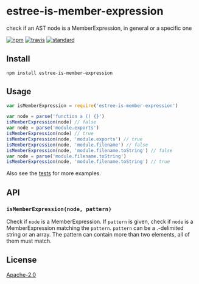 # estree-is-member-expression

check if an AST node is a MemberExpression, in general or a specific one

[![npm][npm-image]][npm-url]
[![travis][travis-image]][travis-url]
[![standard][standard-image]][standard-url]

[npm-image]: https://img.shields.io/npm/v/estree-is-member-expression.svg?style=flat-square
[npm-url]: https://www.npmjs.com/package/estree-is-member-expression
[travis-image]: https://img.shields.io/travis/goto-bus-stop/estree-is-member-expression.svg?style=flat-square
[travis-url]: https://travis-ci.org/goto-bus-stop/estree-is-member-expression
[standard-image]: https://img.shields.io/badge/code%20style-standard-brightgreen.svg?style=flat-square
[standard-url]: http://npm.im/standard

## Install

```
npm install estree-is-member-expression
```

## Usage

```js
var isMemberExpression = require('estree-is-member-expression')

var node = parse('function a () {}')
isMemberExpression(node) // false
var node = parse('module.exports')
isMemberExpression(node) // true
isMemberExpression(node, 'module.exports') // true
isMemberExpression(node, 'module.filename') // false
isMemberExpression(node, 'module.filename.toString') // false
var node = parse('module.filename.toString')
isMemberExpression(node, 'module.filename.toString') // true
```

Also see the [tests](./test.js) for more examples.

## API

### `isMemberExpression(node, pattern)`

Check if `node` is a MemberExpression.
If `pattern` is given, check if `node` is a MemberExpression matching the `pattern`.
`pattern` can be a .-delimited string or an array. The pattern can contain more than two elements, all of them must match.

## License

[Apache-2.0](LICENSE.md)
